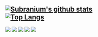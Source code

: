 [![Subranium's github stats](https://github-readme-stats.vercel.app/api?username=sallytareq&show_icons=true&theme=tokyonight&include_all_commits=true&hide=issues&layout=compact)](https://github.com/anuraghazra/github-readme-stats) <br/>
[![Top Langs](https://github-readme-stats.vercel.app/api/top-langs/?username=sallytareq&layout=compact&show_icons=true&theme=tokyonight)](https://github.com/anuraghazra/github-readme-stats)
-----
![](https://img.shields.io/badge/Developer-Node-informational?style=flat&logo=node.jslogoColor=white&color=025800)
![](https://img.shields.io/badge/Developer-JavaScript-informational?style=flat&logo=javascript&logoColor=white&color=f7df1c)
![](https://img.shields.io/badge/Developer-HTML-informational?style=flat&logo=html5&logoColor=white&color=dc4a27)
![](https://img.shields.io/badge/Developer-CSS-informational?style=flat&logo=css-wizardry&logoColor=white&color=264bdc)
![](https://img.shields.io/badge/Developer-Python-informational?style=flat&logo=pyhton-wizardry&logoColor=white&color=004daa)
